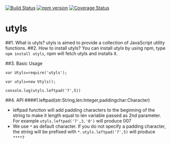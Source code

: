 [![Build Status](https://travis-ci.org/shivani08/utyls.svg?branch=master)](https://travis-ci.org/shivani08/utyls)
[![npm version](https://badge.fury.io/js/utyls.svg)](https://badge.fury.io/js/utyls)
[![Coverage Status](https://coveralls.io/repos/github/shivani08/utyls/badge.svg?branch=master)](https://coveralls.io/github/shivani08/utyls?branch=master)
# utyls

##1. What is utyls?
utyls is aimed to provide a collection of JavaScript utility functions. 
##2. How to install utyls?
You can install utyls by using npm,  type `npm install utyls`, npm will fetch utyls and installs it.

##3. Basic Usage

`var Utyls=require('utyls');`

`var utyls=new Utyls();`

`console.log(utyls.leftpad('7',5))`

##4. API
####1.leftpad(str:String,len:Integer,paddingchar:Character)
  - leftpad function will add padding characters to the beginning of the string to make it length equal to len variable passed as 2nd parameter. For example 
    `utyls.leftpad('7',3,'0')` will produce 007
  - We use `*` as default character. If you do not specify a padding character, the string will be prefixed with `*`. 
    `utyls.leftpad('7',5)` will produce `****7`
